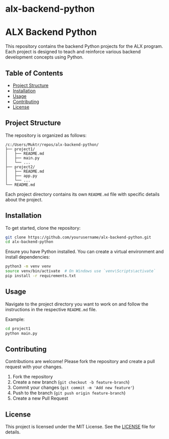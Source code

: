 # alx-backend-python
# ALX Backend Python

This repository contains the backend Python projects for the ALX program. Each project is designed to teach and reinforce various backend development concepts using Python.

## Table of Contents

- [Project Structure](#project-structure)
- [Installation](#installation)
- [Usage](#usage)
- [Contributing](#contributing)
- [License](#license)

## Project Structure

The repository is organized as follows:

```
/c:/Users/Muktr/repos/alx-backend-python/
├── project1/
│   ├── README.md
│   ├── main.py
│   └── ...
├── project2/
│   ├── README.md
│   ├── app.py
│   └── ...
└── README.md
```

Each project directory contains its own `README.md` file with specific details about the project.

## Installation

To get started, clone the repository:

```bash
git clone https://github.com/yourusername/alx-backend-python.git
cd alx-backend-python
```

Ensure you have Python installed. You can create a virtual environment and install dependencies:

```bash
python3 -m venv venv
source venv/bin/activate  # On Windows use `venv\Scripts\activate`
pip install -r requirements.txt
```

## Usage

Navigate to the project directory you want to work on and follow the instructions in the respective `README.md` file.

Example:

```bash
cd project1
python main.py
```

## Contributing

Contributions are welcome! Please fork the repository and create a pull request with your changes.

1. Fork the repository
2. Create a new branch (`git checkout -b feature-branch`)
3. Commit your changes (`git commit -m 'Add new feature'`)
4. Push to the branch (`git push origin feature-branch`)
5. Create a new Pull Request

## License

This project is licensed under the MIT License. See the [LICENSE](LICENSE) file for details.